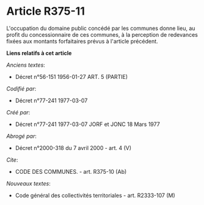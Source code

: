 # Article R375-11

L'occupation du domaine public concédé par les communes donne lieu, au profit du concessionnaire de ces communes, à la
perception de redevances fixées aux montants forfaitaires prévus à l'article précédent.

**Liens relatifs à cet article**

_Anciens textes_:

  - Décret n°56-151 1956-01-27 ART. 5 (PARTIE)

_Codifié par_:

  - Décret n°77-241 1977-03-07

_Créé par_:

  - Décret n°77-241 1977-03-07 JORF et JONC 18 Mars 1977

_Abrogé par_:

  - Décret n°2000-318 du 7 avril 2000 - art. 4 (V)

_Cite_:

  - CODE DES COMMUNES. - art. R375-10 (Ab)

_Nouveaux textes_:

  - Code général des collectivités territoriales - art. R2333-107 (M)

